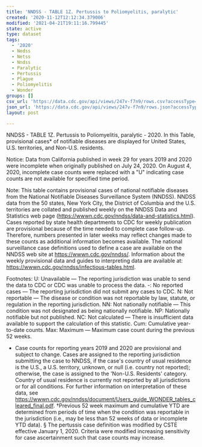 ```yaml
---
title: 'NNDSS - TABLE 1Z. Pertussis to Poliomyelitis, paralytic'
created: '2020-11-12T12:12:34.379006'
modified: '2021-04-21T19:11:16.799445'
state: active
type: dataset
tags:
  - '2020'
  - Nedss
  - Netss
  - Nndss
  - Paralytic
  - Pertussis
  - Plague
  - Poliomyelitis
  - Wonder
groups: []
csv_url: 'https://data.cdc.gov/api/views/247v-f7n9/rows.csv?accessType=DOWNLOAD'
json_url: 'https://data.cdc.gov/api/views/247v-f7n9/rows.json?accessType=DOWNLOAD'
layout: post

---
```

NNDSS - TABLE 1Z. Pertussis to Poliomyelitis, paralytic - 2020. In this Table, provisional cases* of notifiable diseases are displayed for United States, U.S. territories, and Non-U.S. residents.

Notice: Data from California published in week 29 for years 2019 and 2020 were incomplete when originally published on July 24, 2020. On August 4, 2020, incomplete case counts were replaced with a "U" indicating case counts are not available for specified time period. 

Note: 
This table contains provisional cases of national notifiable diseases from the National Notifiable Diseases Surveillance System (NNDSS). NNDSS data from the 50 states, New York City, the District of Columbia and the U.S. territories are collated and published weekly on the NNDSS Data and Statistics web page (https://wwwn.cdc.gov/nndss/data-and-statistics.html). Cases reported by state health departments to CDC for weekly publication are provisional because of the time needed to complete case follow-up. Therefore, numbers presented in later weeks may reflect changes made to these counts as additional information becomes available. The national surveillance case definitions used to define a case are available on the NNDSS web site at https://wwwn.cdc.gov/nndss/. Information about the weekly provisional data and guides to interpreting data are available at: https://wwwn.cdc.gov/nndss/infectious-tables.html. 

Footnotes:
U: Unavailable — The reporting jurisdiction was unable to send the data to CDC or CDC was unable to process the data.
-: No reported cases — The reporting jurisdiction did not submit any cases to CDC.
N: Not reportable — The disease or condition was not reportable by law, statute, or regulation in the reporting jurisdiction.
NN: Not nationally notifiable — This condition was not designated as being nationally notifiable.
NP: Nationally notifiable but not published.
NC: Not calculated — There is insufficient data available to support the calculation of this statistic.
Cum: Cumulative year-to-date counts.
Max: Maximum — Maximum case count during the previous 52 weeks.
* Case counts for reporting years 2019 and 2020 are provisional and subject to change. Cases are assigned to the reporting jurisdiction submitting the case to NNDSS, if the case's country of usual residence is the U.S., a U.S. territory, unknown, or null (i.e. country not reported); otherwise, the case is assigned to the 'Non-U.S. Residents' category. Country of usual residence is currently not reported by all jurisdictions or for all conditions. For further information on interpretation of these data, see https://wwwn.cdc.gov/nndss/document/Users_guide_WONDER_tables_cleared_final.pdf.
†Previous 52 week maximum and cumulative YTD are determined from periods of time when the condition was reportable in the jurisdiction (i.e., may be less than 52 weeks of data or incomplete YTD data). 
§ The pertussis case definition was modified by CSTE effective January 1, 2020. Criteria were modified increasing sensitivity for case ascertainment such that case counts may increase.
